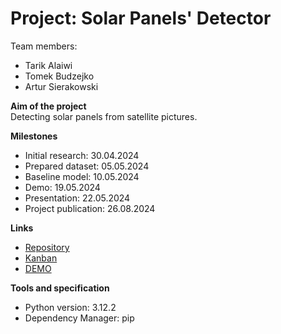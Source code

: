# Project: Solar Panels' Detector
Team members:
- Tarik Alaiwi
- Tomek Budzejko
- Artur Sierakowski

**Aim of the project** \
Detecting solar panels from satellite pictures.

**Milestones**
- Initial research: 30.04.2024 
- Prepared dataset: 05.05.2024 
- Baseline model: 10.05.2024 
- Demo: 19.05.2024 
- Presentation: 22.05.2024 
- Project publication: 26.08.2024 

**Links**
- [Repository](https://github.com/knsiczarnamagia/yolo.git)
- [Kanban](https://github.com/users/knsiczarnamagia/projects/11/views/8)
- [DEMO](https://huggingface.co/spaces/cv-yolo/solarpanel-detector)

**Tools and specification**
- Python version: 3.12.2
- Dependency Manager: pip
